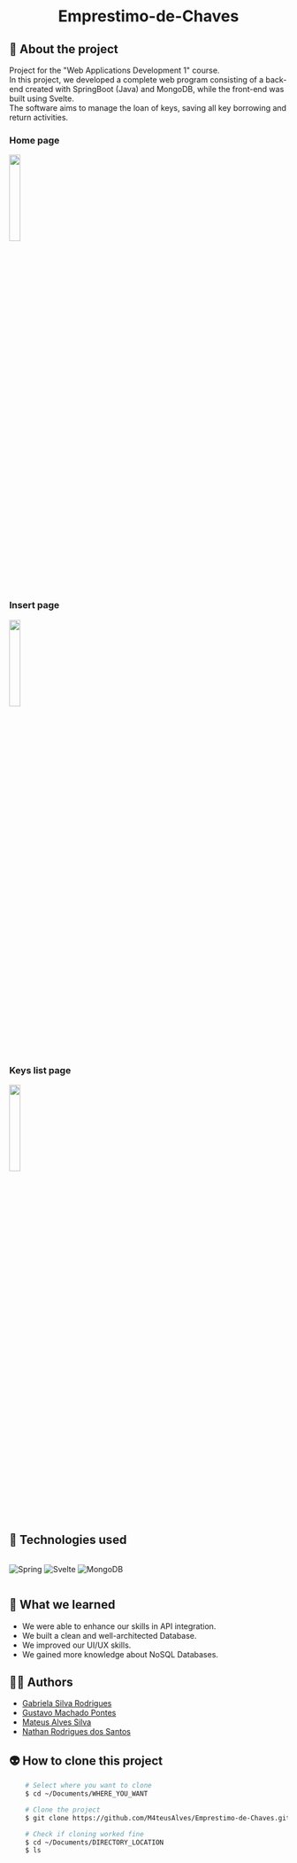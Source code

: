 <h1 align="center">Emprestimo-de-Chaves</h1>

## 📖 About the project
Project for the "Web Applications Development 1" course. <br>
In this project, we developed a complete web program consisting of a back-end created with SpringBoot (Java) and MongoDB, while the front-end was built using Svelte. <br>
The software aims to manage the loan of keys, saving all key borrowing and return activities.

### Home page
<img src="" width="20%">

### Insert page
<img src="" width="20%">

### Keys list page
<img src="" width="20%">

## 🦾 Technologies used
<div style="display: flex;">
 
![Spring](https://img.shields.io/badge/spring-%236DB33F.svg?style=for-the-badge&logo=spring&logoColor=white)
![Svelte](https://img.shields.io/badge/svelte-%23f1413d.svg?style=for-the-badge&logo=svelte&logoColor=white)
![MongoDB](https://img.shields.io/badge/MongoDB-%234ea94b.svg?style=for-the-badge&logo=mongodb&logoColor=white)

</div>

## 🤔 What we learned
- We were able to enhance our skills in API integration.
- We built a clean and well-architected Database.
- We improved our UI/UX skills.
- We gained more knowledge about NoSQL Databases.

## 🧑‍🎓 Authors
- <a href="#"> Gabriela Silva Rodrigues </a>
- <a href="https://github.com/DevGustavus"> Gustavo Machado Pontes </a>
- <a href="#"> Mateus Alves Silva </a>
- <a href="#"> Nathan Rodrigues dos Santos </a>

## 👽 How to clone this project

````bash
    # Select where you want to clone
    $ cd ~/Documents/WHERE_YOU_WANT
````

````bash
    # Clone the project
    $ git clone https://github.com/M4teusAlves/Emprestimo-de-Chaves.git
````

````bash
    # Check if cloning worked fine
    $ cd ~/Documents/DIRECTORY_LOCATION
    $ ls
````
